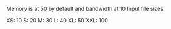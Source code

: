 Memory is at 50 by default and bandwidth at 10
Input file sizes:

XS: 10
S: 20
M: 30
L: 40
XL: 50
XXL: 100
